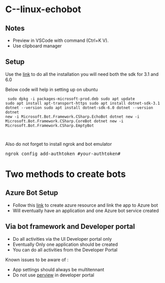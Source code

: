 # C--linux-echobot

## Notes 
* Preview in VSCode with command (Ctrl+K V).
* Use clipboard manager 

## Setup 
Use the [link](https://docs.microsoft.com/en-us/azure/bot-service/bot-service-quickstart-create-bot?view=azure-bot-service-4.0&tabs=csharp%2Cvs) to do all the installation you will need both the sdk for 3.1 and 6.0

Below code will help in setting up on ubuntu

<code><pre>
sudo dpkg -i packages-microsoft-prod.deb 
sudo apt update 
sudo apt install apt-transport-https 
sudo apt install dotnet-sdk-3.1 
dotnet --version
sudo apt install dotnet-sdk-6.0
dotnet --version
dotnet new -i Microsoft.Bot.Framework.CSharp.EchoBot
dotnet new -i Microsoft.Bot.Framework.CSharp.CoreBot
dotnet new -i Microsoft.Bot.Framework.CSharp.EmptyBot
</pre>
</code>

Also do not forget to install ngrok and bot emulator<br>
<pre>
ngrok config add-authtoken #your-authtoken#
</pre>

# Two methods to create bots

## Azure Bot Setup
* Follow this [link](https://docs.microsoft.com/en-us/azure/bot-service/abs-quickstart?view=azure-bot-service-4.0&tabs=multitenant) to create azure resource and link the app to Azure bot
* Will eventually have an application and one Azure bot service created 

## Via bot framework and Developer portal
* Do all activities via the UI Developer portal only 
* Eventually Only one application should be created 
* You can do all activities from the Developer Portal

Known issues to be aware of : 
* App settings should always be multitennant 
* Do not use [perview](https://techcommunity.microsoft.com/t5/teams-developer/quot-manifest-parsing-has-failed-quot-in-developer-portal/m-p/3104733/page/3) in developer portal 


